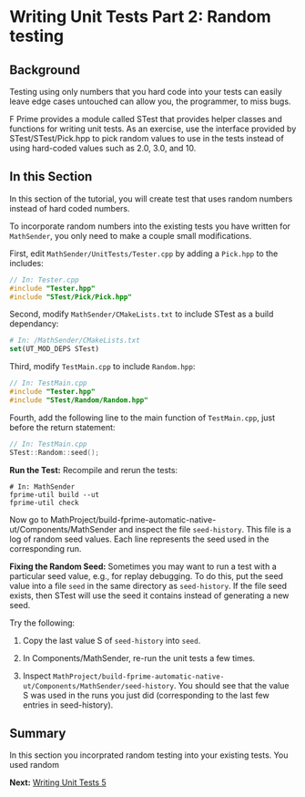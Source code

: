 # Writing Unit Tests Part 2: Random testing

## Background 

Testing using only numbers that you hard code into your tests can easily leave edge cases untouched can allow you, the programmer, to miss bugs.

F Prime provides a module called STest that provides helper classes and functions for writing unit tests. As an exercise, use the interface provided by STest/STest/Pick.hpp to pick random values to use in the tests instead of using hard-coded values such as 2.0, 3.0, and 10.

## In this Section

In this section of the tutorial, you will create test that uses random numbers instead of hard coded numbers. 

To incorporate random numbers into the existing tests you have written for `MathSender`, you only need to make a couple small modifications. 

First, edit `MathSender/UnitTests/Tester.cpp` by adding a `Pick.hpp` to the includes: 

```cpp
// In: Tester.cpp
#include "Tester.hpp"
#include "STest/Pick/Pick.hpp"
```

Second, modify `MathSender/CMakeLists.txt` to include STest as a build dependancy:

```cmake 
# In: /MathSender/CMakeLists.txt
set(UT_MOD_DEPS STest)
```

Third, modify `TestMain.cpp` to include `Random.hpp`:

```cpp
// In: TestMain.cpp
#include "Tester.hpp"
#include "STest/Random/Random.hpp"
```


Fourth, add the following line to the main function of `TestMain.cpp`, just before the return statement:

```cpp
// In: TestMain.cpp
STest::Random::seed();
```
**Run the Test:**
Recompile and rerun the tests:

```shell
# In: MathSender  
fprime-util build --ut 
fprime-util check 
```

 Now go to MathProject/build-fprime-automatic-native-ut/Components/MathSender and inspect the file `seed-history`. This file is a log of random seed values. Each line represents the seed used in the corresponding run.

**Fixing the Random Seed:**
Sometimes you may want to run a test with a particular seed value, e.g., for replay debugging. To do this, put the seed value into a file `seed` in the same directory as `seed-history`. If the file seed exists, then STest will use the seed it contains instead of generating a new seed.

Try the following:

   1. Copy the last value S of ```seed-history``` into ```seed```.

   2. In Components/MathSender, re-run the unit tests a few times.

   3. Inspect ```MathProject/build-fprime-automatic-native-ut/Components/MathSender/seed-history```. You should see that the value S was used in the runs you just did (corresponding to the last few entries in seed-history).

## Summary 

In this section you incorprated random testing into your existing tests. You used random

**Next:** [Writing Unit Tests 5](./writing-unit-tests-5.md)